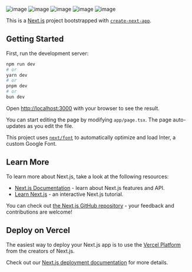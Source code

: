 ![image](https://github.com/AshishCd/user-management/assets/39944703/bfd305a1-cb9f-457e-aab1-00f2e02fa418)
![image](https://github.com/AshishCd/user-management/assets/39944703/9a1a2440-c14d-4341-8ad0-7f3bf78d5a0e)
![image](https://github.com/AshishCd/user-management/assets/39944703/14fba5e0-296b-4e27-a4bc-39c8ca178ef4)
![image](https://github.com/AshishCd/user-management/assets/39944703/f88a9d5b-ca04-4b82-95f5-f06a6172ba72)
![image](https://github.com/AshishCd/user-management/assets/39944703/05226276-c06b-4324-8ab3-29764283d17e)



This is a [Next.js](https://nextjs.org/) project bootstrapped with [`create-next-app`](https://github.com/vercel/next.js/tree/canary/packages/create-next-app).

## Getting Started

First, run the development server:

```bash
npm run dev
# or
yarn dev
# or
pnpm dev
# or
bun dev
```

Open [http://localhost:3000](http://localhost:3000) with your browser to see the result.

You can start editing the page by modifying `app/page.tsx`. The page auto-updates as you edit the file.

This project uses [`next/font`](https://nextjs.org/docs/basic-features/font-optimization) to automatically optimize and load Inter, a custom Google Font.

## Learn More

To learn more about Next.js, take a look at the following resources:

- [Next.js Documentation](https://nextjs.org/docs) - learn about Next.js features and API.
- [Learn Next.js](https://nextjs.org/learn) - an interactive Next.js tutorial.

You can check out [the Next.js GitHub repository](https://github.com/vercel/next.js/) - your feedback and contributions are welcome!

## Deploy on Vercel

The easiest way to deploy your Next.js app is to use the [Vercel Platform](https://vercel.com/new?utm_medium=default-template&filter=next.js&utm_source=create-next-app&utm_campaign=create-next-app-readme) from the creators of Next.js.

Check out our [Next.js deployment documentation](https://nextjs.org/docs/deployment) for more details.
